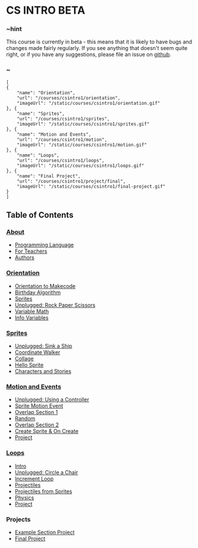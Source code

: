 # CS INTRO BETA

### ~hint

This course is currently in beta - this means that it is likely to have bugs and changes made fairly regularly. If you see anything that doesn't seem quite right, or if you have any suggestions, please file an issue on [github](https://github.com/microsoft/pxt-arcade).

### ~

```codecard
[
{
    "name": "Orientation",
    "url": "/courses/csintro1/orientation",
    "imageUrl": "/static/courses/csintro1/orientation.gif"
}, {
    "name": "Sprites",
    "url": "/courses/csintro1/sprites",
    "imageUrl": "/static/courses/csintro1/sprites.gif"
}, {
    "name": "Motion and Events",
    "url": "/courses/csintro1/motion",
    "imageUrl": "/static/courses/csintro1/motion.gif"
}, {
    "name": "Loops",
    "url": "/courses/csintro1/loops",
    "imageUrl": "/static/courses/csintro1/loops.gif"
}, {
    "name": "Final Project",
    "url": "/courses/csintro1/project/final",
    "imageUrl": "/static/courses/csintro1/final-project.gif"
}
]
```

## Table of Contents

### [About](/courses/csintro1/about)

* [Programming Language](/courses/csintro1/about/script)
* [For Teachers](/courses/csintro1/about/teachers)
* [Authors](/courses/csintro1/about/authors)

### [Orientation](/courses/csintro1/orientation)

* [Orientation to Makecode](/courses/csintro1/orientation/makecode-orientation)
* [Birthday Algorithm](/courses/csintro1/orientation/birthday-algorithm)
* [Sprites](/courses/csintro1/orientation/sprites)
* [Unplugged: Rock Paper Scissors](/courses/csintro1/orientation/unplugged)
* [Variable Math](/courses/csintro1/orientation/variable-math)
* [Info Variables](/courses/csintro1/orientation/info)

### [Sprites](/courses/csintro1/sprites)

* [Unplugged: Sink a Ship](/courses/csintro1/sprites/unplugged)
* [Coordinate Walker](/courses/csintro1/sprites/coordinate-walker)
* [Collage](/courses/csintro1/sprites/collage)
* [Hello Sprite](/courses/csintro1/sprites/hello-sprite)
* [Characters and Stories](/courses/csintro1/sprites/characters)

### [Motion and Events](/courses/csintro1/motion)

* [Unplugged: Using a Controller](/courses/csintro1/motion/unplugged)
* [Sprite Motion Event](/courses/csintro1/motion/sprite-motion-event)
* [Overlap Section 1](/courses/csintro1/motion/overlap1)
* [Random](/courses/csintro1/motion/random)
* [Overlap Section 2](/courses/csintro1/motion/overlap2)
* [Create Sprite & On Create](/courses/csintro1/motion/create-on-create-sprites)
* [Project](/courses/csintro1/motion/project)

### [Loops](/courses/csintro1/loops)

* [Intro](/courses/csintro1/loops/intro)
* [Unplugged: Circle a Chair](/courses/csintro1/loops/unplugged)
* [Increment Loop](/courses/csintro1/loops/increment-loop)
* [Projectiles](/courses/csintro1/loops/projectiles)
* [Projectiles from Sprites](/courses/csintro1/loops/projectile-from)
* [Physics](/courses/csintro1/loops/physics)
* [Project](/courses/csintro1/loops/project)

### Projects

* [Example Section Project](/courses/csintro1/project/example)
* [Final Project](/courses/csintro1/project/final)
